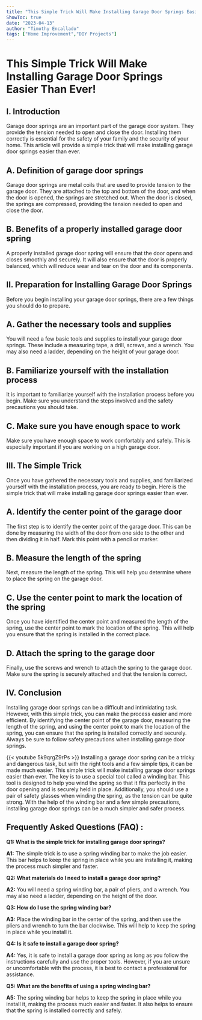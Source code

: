 ```yaml
---
title: "This Simple Trick Will Make Installing Garage Door Springs Easier Than Ever!"
ShowToc: true 
date: "2023-04-13"
author: "Timothy Encallado" 
tags: ["Home Improvement","DIY Projects"]
---
```

# This Simple Trick Will Make Installing Garage Door Springs Easier Than Ever!

## I. Introduction
Garage door springs are an important part of the garage door system. They provide the tension needed to open and close the door. Installing them correctly is essential for the safety of your family and the security of your home. This article will provide a simple trick that will make installing garage door springs easier than ever.

## A. Definition of garage door springs
Garage door springs are metal coils that are used to provide tension to the garage door. They are attached to the top and bottom of the door, and when the door is opened, the springs are stretched out. When the door is closed, the springs are compressed, providing the tension needed to open and close the door.

## B. Benefits of a properly installed garage door spring
A properly installed garage door spring will ensure that the door opens and closes smoothly and securely. It will also ensure that the door is properly balanced, which will reduce wear and tear on the door and its components.

## II. Preparation for Installing Garage Door Springs
Before you begin installing your garage door springs, there are a few things you should do to prepare.

## A. Gather the necessary tools and supplies
You will need a few basic tools and supplies to install your garage door springs. These include a measuring tape, a drill, screws, and a wrench. You may also need a ladder, depending on the height of your garage door.

## B. Familiarize yourself with the installation process
It is important to familiarize yourself with the installation process before you begin. Make sure you understand the steps involved and the safety precautions you should take.

## C. Make sure you have enough space to work
Make sure you have enough space to work comfortably and safely. This is especially important if you are working on a high garage door.

## III. The Simple Trick
Once you have gathered the necessary tools and supplies, and familiarized yourself with the installation process, you are ready to begin. Here is the simple trick that will make installing garage door springs easier than ever.

## A. Identify the center point of the garage door
The first step is to identify the center point of the garage door. This can be done by measuring the width of the door from one side to the other and then dividing it in half. Mark this point with a pencil or marker.

## B. Measure the length of the spring
Next, measure the length of the spring. This will help you determine where to place the spring on the garage door.

## C. Use the center point to mark the location of the spring
Once you have identified the center point and measured the length of the spring, use the center point to mark the location of the spring. This will help you ensure that the spring is installed in the correct place.

## D. Attach the spring to the garage door
Finally, use the screws and wrench to attach the spring to the garage door. Make sure the spring is securely attached and that the tension is correct.

## IV. Conclusion
Installing garage door springs can be a difficult and intimidating task. However, with this simple trick, you can make the process easier and more efficient. By identifying the center point of the garage door, measuring the length of the spring, and using the center point to mark the location of the spring, you can ensure that the spring is installed correctly and securely. Always be sure to follow safety precautions when installing garage door springs.

{{< youtube 5k9qrgZ9rPs >}} 
Installing a garage door spring can be a tricky and dangerous task, but with the right tools and a few simple tips, it can be made much easier. This simple trick will make installing garage door springs easier than ever. The key is to use a special tool called a winding bar. This tool is designed to help you wind the spring so that it fits perfectly in the door opening and is securely held in place. Additionally, you should use a pair of safety glasses when winding the spring, as the tension can be quite strong. With the help of the winding bar and a few simple precautions, installing garage door springs can be a much simpler and safer process.

## Frequently Asked Questions (FAQ) :
**Q1: What is the simple trick for installing garage door springs?**

**A1:** The simple trick is to use a spring winding bar to make the job easier. This bar helps to keep the spring in place while you are installing it, making the process much simpler and faster.

**Q2: What materials do I need to install a garage door spring?**

**A2:** You will need a spring winding bar, a pair of pliers, and a wrench. You may also need a ladder, depending on the height of the door.

**Q3: How do I use the spring winding bar?**

**A3:** Place the winding bar in the center of the spring, and then use the pliers and wrench to turn the bar clockwise. This will help to keep the spring in place while you install it.

**Q4: Is it safe to install a garage door spring?**

**A4:** Yes, it is safe to install a garage door spring as long as you follow the instructions carefully and use the proper tools. However, if you are unsure or uncomfortable with the process, it is best to contact a professional for assistance.

**Q5: What are the benefits of using a spring winding bar?**

**A5:** The spring winding bar helps to keep the spring in place while you install it, making the process much easier and faster. It also helps to ensure that the spring is installed correctly and safely.





